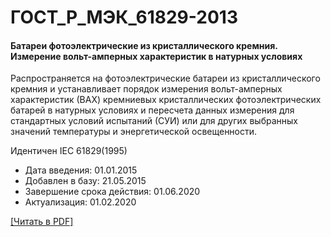 # ГОСТ_Р_МЭК_61829-2013

#### Батареи фотоэлектрические из кристаллического кремния. Измерение вольт-амперных характеристик в натурных условиях

Распространяется на фотоэлектрические батареи из кристаллического кремния и устанавливает порядок измерения вольт-амперных характеристик (ВАХ) кремниевых кристаллических фотоэлектрических батарей в натурных условиях и пересчета данных измерения для стандартных условий испытаний (СУИ) или для других выбранных значений температуры и энергетической освещенности.

Идентичен IEC 61829(1995)

- Дата введения: 01.01.2015
- Добавлен в базу: 21.05.2015
- Завершение срока действия: 01.06.2020
- Актуализация: 01.02.2020

<a onclick="openFileCallback('https://standartgost.ru/g/ГОСТ_Р_МЭК_61829-2013.pdf', 'ГОСТ_Р_МЭК_61829-2013.pdf');" href="#">[Читать в PDF]</a>